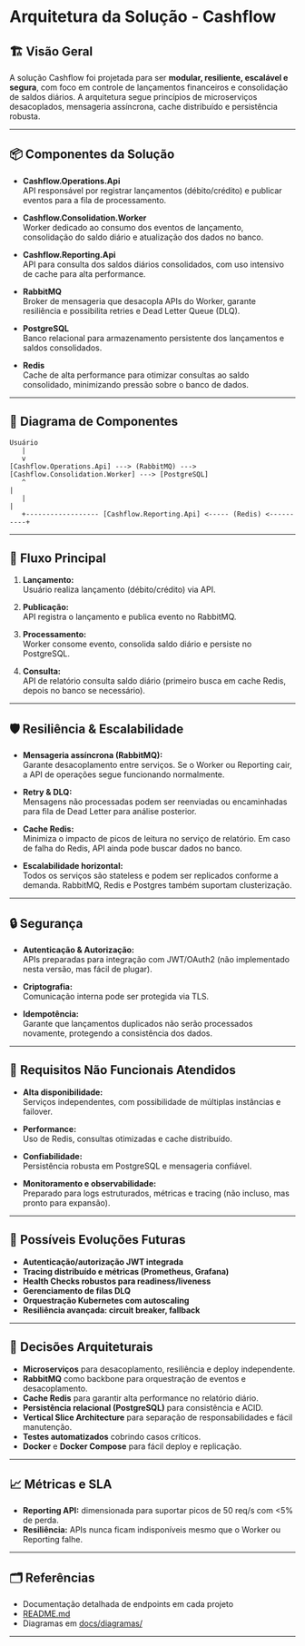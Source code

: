 # Arquitetura da Solução - Cashflow

## 🏗️ Visão Geral

A solução Cashflow foi projetada para ser **modular, resiliente, escalável e segura**, com foco em controle de lançamentos financeiros e consolidação de saldos diários. A arquitetura segue princípios de microserviços desacoplados, mensageria assíncrona, cache distribuído e persistência robusta.

---

## 📦 Componentes da Solução

- **Cashflow.Operations.Api**  
  API responsável por registrar lançamentos (débito/crédito) e publicar eventos para a fila de processamento.

- **Cashflow.Consolidation.Worker**  
  Worker dedicado ao consumo dos eventos de lançamento, consolidação do saldo diário e atualização dos dados no banco.

- **Cashflow.Reporting.Api**  
  API para consulta dos saldos diários consolidados, com uso intensivo de cache para alta performance.

- **RabbitMQ**  
  Broker de mensageria que desacopla APIs do Worker, garante resiliência e possibilita retries e Dead Letter Queue (DLQ).

- **PostgreSQL**  
  Banco relacional para armazenamento persistente dos lançamentos e saldos consolidados.

- **Redis**  
  Cache de alta performance para otimizar consultas ao saldo consolidado, minimizando pressão sobre o banco de dados.

---

## 🔗 Diagrama de Componentes

```
Usuário
   |
   v
[Cashflow.Operations.Api] ---> (RabbitMQ) ---> [Cashflow.Consolidation.Worker] ---> [PostgreSQL]
   ^                                                                      |
   |                                                                      |
   +------------------ [Cashflow.Reporting.Api] <----- (Redis) <----------+
```

---

## 🔄 Fluxo Principal

1. **Lançamento:**  
   Usuário realiza lançamento (débito/crédito) via API.

2. **Publicação:**  
   API registra o lançamento e publica evento no RabbitMQ.

3. **Processamento:**  
   Worker consome evento, consolida saldo diário e persiste no PostgreSQL.

4. **Consulta:**  
   API de relatório consulta saldo diário (primeiro busca em cache Redis, depois no banco se necessário).

---

## 🛡️ Resiliência & Escalabilidade

- **Mensageria assíncrona (RabbitMQ):**  
  Garante desacoplamento entre serviços. Se o Worker ou Reporting cair, a API de operações segue funcionando normalmente.

- **Retry & DLQ:**  
  Mensagens não processadas podem ser reenviadas ou encaminhadas para fila de Dead Letter para análise posterior.

- **Cache Redis:**  
  Minimiza o impacto de picos de leitura no serviço de relatório. Em caso de falha do Redis, API ainda pode buscar dados no banco.

- **Escalabilidade horizontal:**  
  Todos os serviços são stateless e podem ser replicados conforme a demanda. RabbitMQ, Redis e Postgres também suportam clusterização.

---

## 🔒 Segurança

- **Autenticação & Autorização:**  
  APIs preparadas para integração com JWT/OAuth2 (não implementado nesta versão, mas fácil de plugar).

- **Criptografia:**  
  Comunicação interna pode ser protegida via TLS.

- **Idempotência:**  
  Garante que lançamentos duplicados não serão processados novamente, protegendo a consistência dos dados.

---

## 🏁 Requisitos Não Funcionais Atendidos

- **Alta disponibilidade:**  
  Serviços independentes, com possibilidade de múltiplas instâncias e failover.

- **Performance:**  
  Uso de Redis, consultas otimizadas e cache distribuído.

- **Confiabilidade:**  
  Persistência robusta em PostgreSQL e mensageria confiável.

- **Monitoramento e observabilidade:**  
  Preparado para logs estruturados, métricas e tracing (não incluso, mas pronto para expansão).

---

## 🔄 Possíveis Evoluções Futuras

- **Autenticação/autorização JWT integrada**
- **Tracing distribuído e métricas (Prometheus, Grafana)**
- **Health Checks robustos para readiness/liveness**
- **Gerenciamento de filas DLQ**
- **Orquestração Kubernetes com autoscaling**
- **Resiliência avançada: circuit breaker, fallback**

---

## 📝 Decisões Arquiteturais

- **Microserviços** para desacoplamento, resiliência e deploy independente.
- **RabbitMQ** como backbone para orquestração de eventos e desacoplamento.
- **Cache Redis** para garantir alta performance no relatório diário.
- **Persistência relacional (PostgreSQL)** para consistência e ACID.
- **Vertical Slice Architecture** para separação de responsabilidades e fácil manutenção.
- **Testes automatizados** cobrindo casos críticos.
- **Docker** e **Docker Compose** para fácil deploy e replicação.

---

## 📈 Métricas e SLA

- **Reporting API:** dimensionada para suportar picos de 50 req/s com <5% de perda.
- **Resiliência:** APIs nunca ficam indisponíveis mesmo que o Worker ou Reporting falhe.

---

## 🗂️ Referências

- Documentação detalhada de endpoints em cada projeto
- [README.md](../README.md)
- Diagramas em [docs/diagramas/](./diagramas/)

---
